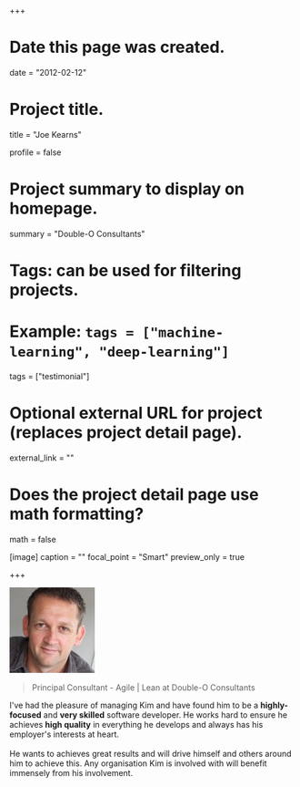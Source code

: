 +++
# Date this page was created.
date = "2012-02-12"

# Project title.
title = "Joe Kearns"

profile = false

# Project summary to display on homepage.
summary = "Double-O Consultants"

# Tags: can be used for filtering projects.
# Example: `tags = ["machine-learning", "deep-learning"]`
tags = ["testimonial"]

# Optional external URL for project (replaces project detail page).
external_link = ""

# Does the project detail page use math formatting?
math = false

[image]
caption = ""
focal_point = "Smart"
preview_only = true

+++

<img class="testimonial-img-bordered" src="featured.jpg">

> Principal Consultant - Agile | Lean at Double-O Consultants

I've had the pleasure of managing Kim and have found him to be a **highly-focused** and **very skilled** software developer. He works hard to ensure he achieves **high quality** in everything he develops and always has his employer's interests at heart.<br><br>
He wants to achieves great results and will drive himself and others around him to achieve this. Any organisation Kim is involved with will benefit immensely from his involvement.

